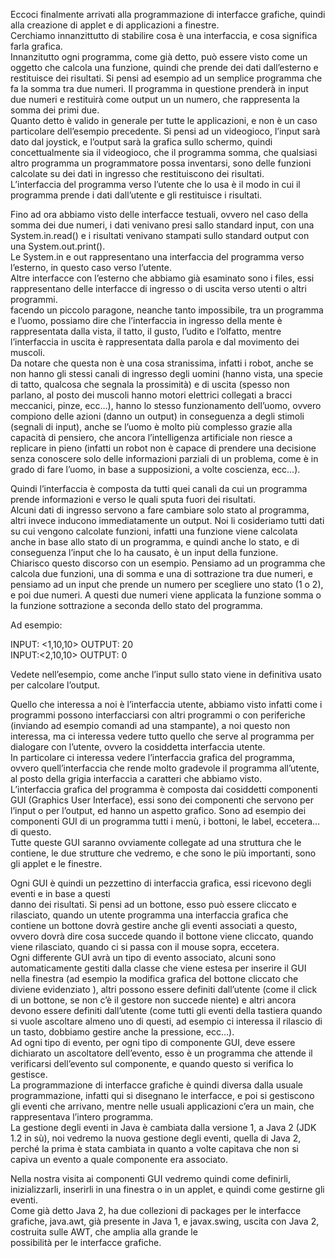 Eccoci finalmente arrivati alla programmazione di interfacce grafiche, quindi alla creazione di applet e di applicazioni a finestre.  
Cerchiamo innanzittutto di stabilire cosa è una interfaccia, e cosa significa farla grafica.  
Innanzitutto ogni programma, come già detto, può essere visto come un oggetto che calcola una funzione, quindi che prende dei dati dall’esterno e restituisce dei risultati. Si pensi ad esempio ad un semplice programma che fa la somma tra due numeri. Il programma in questione prenderà in input due numeri e restituirà come output un un numero, che rappresenta la somma dei primi due.  
Quanto detto è valido in generale per tutte le applicazioni, e non è un caso particolare dell’esempio precedente. Si pensi ad un videogioco, l’input sarà dato dal joystick, e l’output sarà la grafica sullo schermo, quindi concettualmente sia il videogioco, che il programma somma, che qualsiasi altro programma un programmatore possa inventarsi, sono delle funzioni calcolate su dei dati in ingresso che restituiscono dei risultati.  
L’interfaccia del programma verso l’utente che lo usa è il modo in cui il programma prende i dati dall’utente e gli restituisce i risultati.

Fino ad ora abbiamo visto delle interfacce testuali, ovvero nel caso della somma dei due numeri, i dati venivano presi sallo standard input, con una System.in.read() e i risultati venivano stampati sullo standard output con una System.out.print().  
Le System.in e out rappresentano una interfaccia del programma verso l’esterno, in questo caso verso l’utente.  
Altre interfacce con l’esterno che abbiamo già esaminato sono i files, essi rappresentano delle interfacce di ingresso o di uscita verso utenti o altri programmi.  
facendo un piccolo paragone, neanche tanto impossibile, tra un programma e l’uomo, possiamo dire che l’interfaccia in ingresso della mente è rappresentata dalla vista, il tatto, il gusto, l’udito e l’olfatto, mentre l’interfaccia in uscita è rappresentata dalla parola e dal movimento dei muscoli.  
Da notare che questa non è una cosa stranissima, infatti i robot, anche se non hanno gli stessi canali di ingresso degli uomini (hanno vista, una specie di tatto, qualcosa che segnala la prossimità) e di uscita (spesso non parlano, al posto dei muscoli hanno motori elettrici collegati a bracci meccanici, pinze, ecc…), hanno lo stesso funzionamento dell’uomo, ovvero compiono delle azioni (danno un output) in conseguenza a degli stimoli (segnali di input), anche se l’uomo è molto più complesso grazie alla capacità di pensiero, che ancora l’intelligenza artificiale non riesce a replicare in pieno (infatti un robot non è capace di prendere una decisione senza conoscere solo delle informazioni parziali di un problema, come è in grado di fare l’uomo, in base a supposizioni, a volte coscienza, ecc…).

Quindi l’interfaccia è composta da tutti quei canali da cui un programma prende informazioni e verso le quali sputa fuori dei risultati.  
Alcuni dati di ingresso servono a fare cambiare solo stato al programma, altri invece inducono immediatamente un output. Noi li cosideriamo tutti dati su cui vengono calcolate funzioni, infatti una funzione viene calcolata anche in base allo stato di un programma, e quindi anche lo stato, e di conseguenza l’input che lo ha causato, è un input della funzione.  
Chiarisco questo discorso con un esempio. Pensiamo ad un programma che calcola due funzioni, una di somma e una di sottrazione tra due numeri, e pensiamo ad un input che prende un numero per scegliere uno stato (1 o 2), e poi due numeri. A questi due numeri viene applicata la funzione somma o la funzione sottrazione a seconda dello stato del programma.

Ad esempio:

INPUT: <1,10,10> OUTPUT: 20  
INPUT:<2,10,10> OUTPUT: 0

Vedete nell’esempio, come anche l’input sullo stato viene in definitiva usato per calcolare l’output.

Quello che interessa a noi è l’interfaccia utente, abbiamo visto infatti come i programmi possono interfacciarsi con altri programmi o con periferiche (inviando ad esempio comandi ad una stampante), a noi questo non interessa, ma ci interessa vedere tutto quello che serve al programma per dialogare con l’utente, ovvero la cosiddetta interfaccia utente.  
In particolare ci interessa vedere l’interfaccia grafica del programma, ovvero quell’interfaccia che rende molto gradevole il programma all’utente, al posto della grigia interfaccia a caratteri che abbiamo visto.  
L’interfaccia grafica del programma è composta dai cosiddetti componenti GUI (Graphics User Interface), essi sono dei componenti che servono per l’input o per l’output, ed hanno un aspetto grafico. Sono ad esempio dei componenti GUI di un programma tutti i menù, i bottoni, le label, eccetera…di questo.  
Tutte queste GUI saranno ovviamente collegate ad una struttura che le contiene, le due strutture che vedremo, e che sono le più importanti, sono gli applet e le finestre.

Ogni GUI è quindi un pezzettino di interfaccia grafica, essi ricevono degli eventi e in base a questi  
danno dei risultati. Si pensi ad un bottone, esso può essere cliccato e rilasciato, quando un utente programma una interfaccia grafica che contiene un bottone dovrà gestire anche gli eventi associati a questo, ovvero dovrà dire cosa succede quando il bottone viene cliccato, quando viene rilasciato, quando ci si passa con il mouse sopra, eccetera.  
Ogni differente GUI avrà un tipo di evento associato, alcuni sono automaticamente gestiti dalla classe che viene estesa per inserire il GUI nella finestra (ad esempio la modifica grafica del bottone cliccato che diviene evidenziato ), altri possono essere definiti dall’utente (come il click di un bottone, se non c’è il gestore non succede niente) e altri ancora devono essere definiti dall’utente (come tutti gli eventi della tastiera quando si vuole ascoltare almeno uno di questi, ad esempio ci interessa il rilascio di un tasto, dobbiamo gestire anche la pressione, ecc…).  
Ad ogni tipo di evento, per ogni tipo di componente GUI, deve essere dichiarato un ascoltatore dell’evento, esso è un programma che attende il verificarsi dell’evento sul componente, e quando questo si verifica lo gestisce.  
La programmazione di interfacce grafiche è quindi diversa dalla usuale programmazione, infatti qui si disegnano le interfacce, e poi si gestiscono gli eventi che arrivano, mentre nelle usuali applicazioni c’era un main, che rappresentava l’intero programma.  
La gestione degli eventi in Java è cambiata dalla versione 1, a Java 2 (JDK 1.2 in sù), noi vedremo la nuova gestione degli eventi, quella di Java 2, perché la prima è stata cambiata in quanto a volte capitava che non si capiva un evento a quale componente era associato.

Nella nostra visita ai componenti GUI vedremo quindi come definirli, inizializzarli, inserirli in una finestra o in un applet, e quindi come gestirne gli eventi.  
Come già detto Java 2, ha due collezioni di packages per le interfacce grafiche, java.awt, già presente in Java 1, e javax.swing, uscita con Java 2, costruita sulle AWT, che amplia alla grande le  
possibilità per le interfacce grafiche.